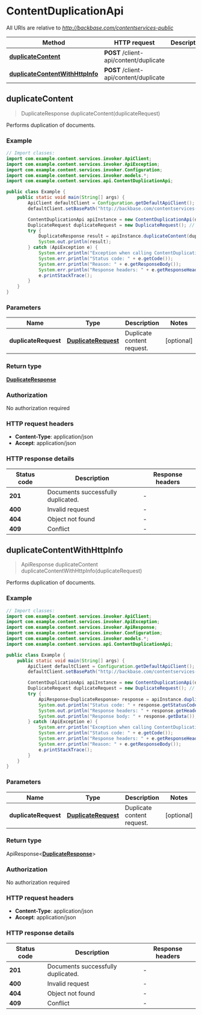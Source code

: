 # ContentDuplicationApi

All URIs are relative to *http://backbase.com/contentservices-public*

| Method | HTTP request | Description |
|------------- | ------------- | -------------|
| [**duplicateContent**](ContentDuplicationApi.md#duplicateContent) | **POST** /client-api/content/duplicate |  |
| [**duplicateContentWithHttpInfo**](ContentDuplicationApi.md#duplicateContentWithHttpInfo) | **POST** /client-api/content/duplicate |  |



## duplicateContent

> DuplicateResponse duplicateContent(duplicateRequest)



Performs duplication of documents.

### Example

```java
// Import classes:
import com.example.content.services.invoker.ApiClient;
import com.example.content.services.invoker.ApiException;
import com.example.content.services.invoker.Configuration;
import com.example.content.services.invoker.models.*;
import com.example.content.services.api.ContentDuplicationApi;

public class Example {
    public static void main(String[] args) {
        ApiClient defaultClient = Configuration.getDefaultApiClient();
        defaultClient.setBasePath("http://backbase.com/contentservices-public");

        ContentDuplicationApi apiInstance = new ContentDuplicationApi(defaultClient);
        DuplicateRequest duplicateRequest = new DuplicateRequest(); // DuplicateRequest | Duplicate content request.
        try {
            DuplicateResponse result = apiInstance.duplicateContent(duplicateRequest);
            System.out.println(result);
        } catch (ApiException e) {
            System.err.println("Exception when calling ContentDuplicationApi#duplicateContent");
            System.err.println("Status code: " + e.getCode());
            System.err.println("Reason: " + e.getResponseBody());
            System.err.println("Response headers: " + e.getResponseHeaders());
            e.printStackTrace();
        }
    }
}
```

### Parameters


| Name | Type | Description  | Notes |
|------------- | ------------- | ------------- | -------------|
| **duplicateRequest** | [**DuplicateRequest**](DuplicateRequest.md)| Duplicate content request. | [optional] |

### Return type

[**DuplicateResponse**](DuplicateResponse.md)


### Authorization

No authorization required

### HTTP request headers

- **Content-Type**: application/json
- **Accept**: application/json

### HTTP response details
| Status code | Description | Response headers |
|-------------|-------------|------------------|
| **201** | Documents successfully duplicated. |  -  |
| **400** | Invalid request |  -  |
| **404** | Object not found |  -  |
| **409** | Conflict |  -  |

## duplicateContentWithHttpInfo

> ApiResponse<DuplicateResponse> duplicateContent duplicateContentWithHttpInfo(duplicateRequest)



Performs duplication of documents.

### Example

```java
// Import classes:
import com.example.content.services.invoker.ApiClient;
import com.example.content.services.invoker.ApiException;
import com.example.content.services.invoker.ApiResponse;
import com.example.content.services.invoker.Configuration;
import com.example.content.services.invoker.models.*;
import com.example.content.services.api.ContentDuplicationApi;

public class Example {
    public static void main(String[] args) {
        ApiClient defaultClient = Configuration.getDefaultApiClient();
        defaultClient.setBasePath("http://backbase.com/contentservices-public");

        ContentDuplicationApi apiInstance = new ContentDuplicationApi(defaultClient);
        DuplicateRequest duplicateRequest = new DuplicateRequest(); // DuplicateRequest | Duplicate content request.
        try {
            ApiResponse<DuplicateResponse> response = apiInstance.duplicateContentWithHttpInfo(duplicateRequest);
            System.out.println("Status code: " + response.getStatusCode());
            System.out.println("Response headers: " + response.getHeaders());
            System.out.println("Response body: " + response.getData());
        } catch (ApiException e) {
            System.err.println("Exception when calling ContentDuplicationApi#duplicateContent");
            System.err.println("Status code: " + e.getCode());
            System.err.println("Response headers: " + e.getResponseHeaders());
            System.err.println("Reason: " + e.getResponseBody());
            e.printStackTrace();
        }
    }
}
```

### Parameters


| Name | Type | Description  | Notes |
|------------- | ------------- | ------------- | -------------|
| **duplicateRequest** | [**DuplicateRequest**](DuplicateRequest.md)| Duplicate content request. | [optional] |

### Return type

ApiResponse<[**DuplicateResponse**](DuplicateResponse.md)>


### Authorization

No authorization required

### HTTP request headers

- **Content-Type**: application/json
- **Accept**: application/json

### HTTP response details
| Status code | Description | Response headers |
|-------------|-------------|------------------|
| **201** | Documents successfully duplicated. |  -  |
| **400** | Invalid request |  -  |
| **404** | Object not found |  -  |
| **409** | Conflict |  -  |

